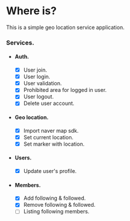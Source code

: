 # Where is?

This is a simple geo location service application.

### Services.

- #### Auth.

  - [x] User join.
  - [x] User login.
  - [x] User validation.
  - [x] Prohibited area for logged in user.
  - [x] User logout.
  - [x] Delete user account.

- #### Geo location.

  - [x] Import naver map sdk.
  - [x] Set current location.
  - [x] Set marker with location.

- #### Users.

  - [x] Update user's profile.

- #### Members.
  - [x] Add following & followed.
  - [x] Remove following & followed.
  - [ ] Listing following members.
